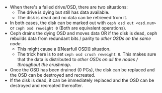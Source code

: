 - When there's a failed drive/OSD, there are two situations:
    - The drive is dying but still has data available.
    - The disk is dead and no data can be retrieved from it.
- In both cases, the disk can be marked out with `ceph osd out <osd.num>` or `ceph osd reweight 0` (Both are equivalent operations).
- Ceph drains the dying OSD and moves data OR if the disk is dead, ceph rebuilds data from redundant bits / parity to _other OSDs on the same node_.
    - This might cause a [[Nearfull OSD]] situation.
    - The trick here is to set `ceph osd crush reweight 0`. This makes sure that the data is distributed to _other OSDs on all the nodes / throughout the crushmap_.
- Once the OSD has been drained (0 PGs), the disk can be replaced and the OSD can be destroyed and recreated.
- If the disk is dead, it can be immediately replaced and the OSD can be destroyed and recreated thereafter.